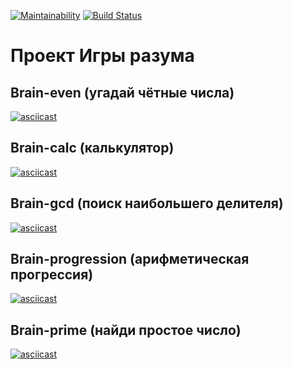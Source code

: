 [![Maintainability](https://api.codeclimate.com/v1/badges/e94273112d5e3e37ba6e/maintainability)](https://codeclimate.com/github/informer735/frontend-project-lvl1/maintainability)
[![Build Status](https://travis-ci.org/informer735/frontend-project-lvl1.svg?branch=master)](https://travis-ci.org/informer735/frontend-project-lvl1)

# Проект Игры разума

## Brain-even (угадай чётные числа)
[![asciicast](https://asciinema.org/a/5ZZYtLh5HHVdV3uteTL9jp3JV.svg)](https://asciinema.org/a/5ZZYtLh5HHVdV3uteTL9jp3JV)

## Brain-calc (калькулятор)
[![asciicast](https://asciinema.org/a/eemlSTA6QH0aX4TI04vNOtabk.svg)](https://asciinema.org/a/eemlSTA6QH0aX4TI04vNOtabk)

## Brain-gcd (поиск наибольшего делителя)
[![asciicast](https://asciinema.org/a/8xryXfBOxKCH2U7PjjJZntvVu.svg)](https://asciinema.org/a/8xryXfBOxKCH2U7PjjJZntvVu)

## Brain-progression (арифметическая прогрессия)
[![asciicast](https://asciinema.org/a/uIiApf4pTgWjFJlgny9fRSC30.svg)](https://asciinema.org/a/uIiApf4pTgWjFJlgny9fRSC30)

## Brain-prime (найди простое число)
[![asciicast](https://asciinema.org/a/FH623GQVMr1EjkzefmJcDNU9R.svg)](https://asciinema.org/a/FH623GQVMr1EjkzefmJcDNU9R)